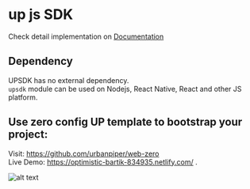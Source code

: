 # up js SDK
Check detail implementation on [Documentation](https://github.com/urbanpiper/up-sdk-demo/wiki)

## Dependency  
UPSDK has no external dependency.  
`upsdk` module can be used on Nodejs, React Native, React and other JS platform.  

## Use zero config UP template to bootstrap your project:  
Visit: https://github.com/urbanpiper/web-zero  
Live Demo: https://optimistic-bartik-834935.netlify.com/ . 

![alt text](https://i.ibb.co/8PxBznV/screencapture-localhost-3001-2019-02-05-19-01-02.png)  
